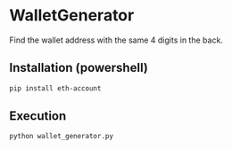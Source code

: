 # WalletGenerator
Find the wallet address with the same 4 digits in the back.

## Installation (powershell)
```bash
pip install eth-account
```

## Execution
```bash
python wallet_generator.py
```
